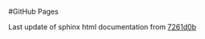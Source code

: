 #GitHub Pages

Last update of sphinx html documentation from [7261d0b](https://github.com/robmarkcole/earthdaily-python-client/tree/7261d0bf6bc6b22a0278281791f6623d19ddf89a)
